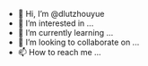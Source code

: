- 👋 Hi, I’m @dlutzhouyue
- 👀 I’m interested in ...
- 🌱 I’m currently learning ...
- 💞️ I’m looking to collaborate on ...
- 📫 How to reach me ...

<!---
dlutzhouyue/dlutzhouyue is a ✨ special ✨ repository because its `README.md` (this file) appears on your GitHub profile.
You can click the Preview link to take a look at your changes.
--->
